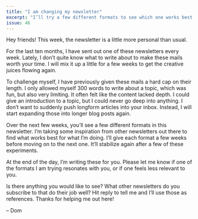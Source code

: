 ```yaml
---
title: "I am changing my newsletter"
excerpt: "I’ll try a few different formats to see which one works best for you readers."
issue: 46
---
```

Hey friends! This week, the newsletter is a little more personal than usual.

For the last ten months, I have sent out one of these newsletters every week. Lately, I don’t quite know what to write about to make these mails worth your time. I will mix it up a little for a few weeks to get the creative juices flowing again.

To challenge myself, I have previously given these mails a hard cap on their length. I only allowed myself 300 words to write about a topic, which was fun, but also very limiting. It often felt like the content lacked depth. I could give an introduction to a topic, but I could never go deep into anything. I don’t want to suddenly push longform articles into your inbox. Instead, I will start expanding those into longer blog posts again.

Over the next few weeks, you’ll see a few different formats in this newsletter. I’m taking some inspiration from other newsletters out there to find what works best for what I’m doing. I’ll give each format a few weeks before moving on to the next one. It’ll stabilize again after a few of these experiments.

At the end of the day, I’m writing these for you. Please let me know if one of the formats I am trying resonates with you, or if one feels less relevant to you.

Is there anything you would like to see? What other newsletters do you subscribe to that do their job well? Hit reply to tell me and I’ll use those as references. Thanks for helping me out here!

– Dom
